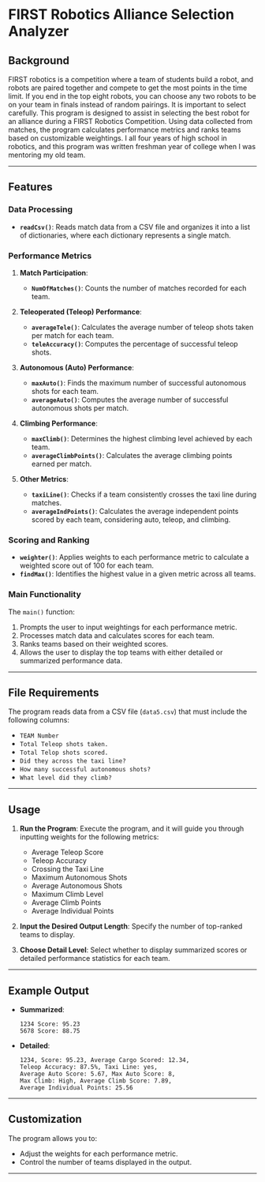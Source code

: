 # FIRST Robotics Alliance Selection Analyzer

## Background
FIRST robotics is a competition where a team of students build a robot, and robots are paired together and compete to get the most points in the time limit.
If you end in the top eight robots, you can choose any two robots to be on your team in finals instead of random pairings. It is important to select carefully.
This program is designed to assist in selecting the best robot for an alliance during a FIRST Robotics Competition. Using data collected from matches, the program calculates performance metrics and ranks teams based on customizable weightings. 
I all four years of high school in robotics, and this program was written freshman year of college when I was mentoring my old team.

---

## Features

### Data Processing
- **`readCsv()`**: Reads match data from a CSV file and organizes it into a list of dictionaries, where each dictionary represents a single match.

### Performance Metrics
1. **Match Participation**:
   - **`NumOfMatches()`**: Counts the number of matches recorded for each team.

2. **Teleoperated (Teleop) Performance**:
   - **`averageTele()`**: Calculates the average number of teleop shots taken per match for each team.
   - **`teleAccuracy()`**: Computes the percentage of successful teleop shots.

3. **Autonomous (Auto) Performance**:
   - **`maxAuto()`**: Finds the maximum number of successful autonomous shots for each team.
   - **`averageAuto()`**: Computes the average number of successful autonomous shots per match.

4. **Climbing Performance**:
   - **`maxClimb()`**: Determines the highest climbing level achieved by each team.
   - **`averageClimbPoints()`**: Calculates the average climbing points earned per match.

5. **Other Metrics**:
   - **`taxiLine()`**: Checks if a team consistently crosses the taxi line during matches.
   - **`averageIndPoints()`**: Calculates the average independent points scored by each team, considering auto, teleop, and climbing.

### Scoring and Ranking
- **`weighter()`**: Applies weights to each performance metric to calculate a weighted score out of 100 for each team.
- **`findMax()`**: Identifies the highest value in a given metric across all teams.

### Main Functionality
The `main()` function:
1. Prompts the user to input weightings for each performance metric.
2. Processes match data and calculates scores for each team.
3. Ranks teams based on their weighted scores.
4. Allows the user to display the top teams with either detailed or summarized performance data.

---

## File Requirements
The program reads data from a CSV file (`data5.csv`) that must include the following columns:
- `TEAM Number`
- `Total Teleop shots taken.`
- `Total Telop shots scored.`
- `Did they across the taxi line?`
- `How many successful autonomous shots?`
- `What level did they climb?`

---

## Usage

1. **Run the Program**:
   Execute the program, and it will guide you through inputting weights for the following metrics:
   - Average Teleop Score
   - Teleop Accuracy
   - Crossing the Taxi Line
   - Maximum Autonomous Shots
   - Average Autonomous Shots
   - Maximum Climb Level
   - Average Climb Points
   - Average Individual Points

2. **Input the Desired Output Length**:
   Specify the number of top-ranked teams to display.

3. **Choose Detail Level**:
   Select whether to display summarized scores or detailed performance statistics for each team.

---

## Example Output
- **Summarized**:
  ```
  1234 Score: 95.23
  5678 Score: 88.75
  ```

- **Detailed**:
  ```
  1234, Score: 95.23, Average Cargo Scored: 12.34,
  Teleop Accuracy: 87.5%, Taxi Line: yes,
  Average Auto Score: 5.67, Max Auto Score: 8,
  Max Climb: High, Average Climb Score: 7.89,
  Average Individual Points: 25.56
  ```

---

## Customization
The program allows you to:
- Adjust the weights for each performance metric.
- Control the number of teams displayed in the output.

---

